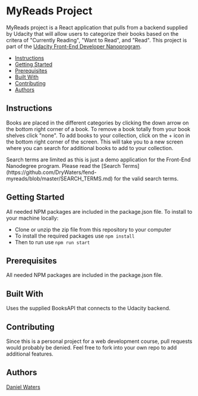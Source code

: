 # MyReads Project
MyReads project is a React application that pulls from a backend supplied by Udacity that will allow users to categorize their books based on the critera of "Currently Reading", "Want to Read", and "Read".  This project is part of the [Udacity Front-End Developer Nanoprogram](https://www.udacity.com/course/front-end-web-developer-nanodegree--nd001).  

* [Instructions](#instructions)
* [Getting Started](#getting-started)
* [Prerequisites](#prerequisites)
* [Built With](#built-with)
* [Contributing](#contributing)
* [Authors](#authors)

## Instructions
<p>Books are placed in the different categories by clicking the down arrow on the bottom right corner of a book.  To remove a book totally from your book shelves click "none".  To add books to your collection, click on the + icon in the bottom right corner of the screen.  This will take you to a new screen where you can search for additional books to add to your collection.</p>
<p>Search terms are limited as this is just a demo application for the Front-End Nanodegree program.  Please read the 
[Search Terms](https://github.com/DryWaters/fend-myreads/blob/master/SEARCH_TERMS.md) for the valid search terms.

## Getting Started
All needed NPM packages are included in the package.json file.  To install to your machine locally:

* Clone or unzip the zip file from this repository to your computer
* To install the required packages use ``` npm install ```
* Then to run use ```npm run start```

## Prerequisites
All needed NPM packages are included in the package.json file.

## Built With
Uses the supplied BooksAPI that connects to the Udacity backend.

## Contributing
Since this is a personal project for a web development course, pull requests would probably be denied.  Feel free to fork into your own repo to add additional features.

## Authors
[Daniel Waters](https://www.watersjournal.com)
